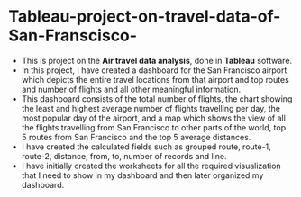 # Tableau-project-on-travel-data-of-San-Franscisco-
- This is project on the **Air travel data analysis**, done in **Tableau** software.<br/>
- In this project, I have created a dashboard for the San Francisco airport which depicts the entire travel locations from that airport and top routes and number of flights and   all other meaningful information.  
- This dashboard consists of the total number of flights, the chart showing the least and highest average number of flights travelling per day, the most popular day of the       airport, and a map which shows the view of all the flights travelling from San Francisco to other parts of the world, top 5 routes from San Francisco and the top 5 average     distances.
- I have created the calculated fields such as grouped route, route-1, route-2, distance, from, to, number of records and line. 
- I have initially created the worksheets for all the required visualization that I need to show in my dashboard and then later organized my dashboard. 

